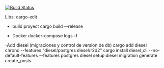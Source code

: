 [![Build Status](https://dev.azure.com/yohantobon/actix-web/_apis/build/status%2FBetest.demo-actix-web?branchName=main)](https://dev.azure.com/yohantobon/actix-web/_build/latest?definitionId=2&branchName=main)

Libs:
cargo-edit

- build proyect
cargo build --release


- Docker
docker-compose logs -f


-Add diesel (migraciones y control de version de db)
cargo add diesel chrono --features "diesel/postgres diesel/r2d2"
cargo install diesel_cli --no-default-features --features postgres
diesel setup
diesel migration generate create_posts